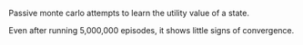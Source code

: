 Passive monte carlo attempts to learn the utility value of a state. 

Even after running 5,000,000 episodes, it shows little signs of convergence. 